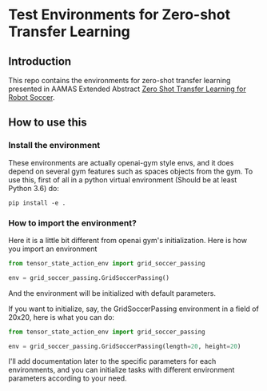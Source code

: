 # Test Environments for Zero-shot Transfer Learning

## Introduction
This repo contains the environments for zero-shot transfer learning
presented in AAMAS Extended Abstract [Zero Shot Transfer Learning for
Robot
Soccer](https://dl.acm.org/ft_gateway.cfm?id=3238075&ftid=1986331&dwn=1&CFID=105147742&CFTOKEN=a948d5965970ca19-D8519914-DEED-3FFD-E94AE98E2B143805).

## How to use this
### Install the environment
These environments are actually openai-gym style envs, and it does
depend on several gym features such as spaces objects from the gym. To
use this, first of all in a python virtual environment (Should be at
least Python 3.6) do:
``` shell
pip install -e .
```

### How to import the environment?
Here it is a little bit different from openai gym's
initialization. Here is how you import an environment
``` python
from tensor_state_action_env import grid_soccer_passing

env = grid_soccer_passing.GridSoccerPassing()
```

And the environment will be initialized with default parameters.

If you want to initialize, say, the GridSoccerPassing environment in a
field of 20x20, here is what you can do:
``` python
from tensor_state_action_env import grid_soccer_passing

env = grid_soccer_passing.GridSoccerPassing(length=20, height=20)
```

I'll add documentation later to the specific parameters for each
environments, and you can initialize tasks with different environment
parameters according to your need.


